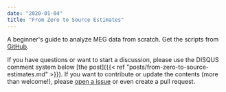 ```yaml
---
date: "2020-01-04"
title: "From Zero to Source Estimates"
---
```


A beginner's guide to analyze MEG data from scratch. Get the scripts from [GitHub](https://github.com/yh-luo/from-zero-to-source-estimates).

If you have questions or want to start a discussion, please use the DISQUS comment system below [the post]({{< ref "posts/from-zero-to-source-estimates.md" >}}). If you want to contribute or update the contents (more than welcome!), please [open a issue](https://github.com/yh-luo/from-zero-to-source-estimates/issues) or even create a pull request.